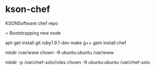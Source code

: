 kson-chef
=========

KSONSoftware chef repo

= Bootstrapping new node

apt-get install git ruby1.9.1-dev make g++
gem install chef

mkdir /var/www
chown -R ubuntu:ubuntu /var/www

mkdir -p /var/chef-solo/roles
chown -R ubuntu:ubuntu /var/chef-solo

